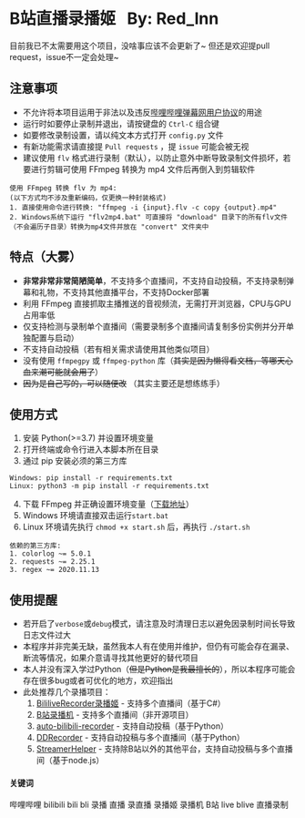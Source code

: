 # B站直播录播姬 &nbsp; By: Red_lnn
目前我已不太需要用这个项目，没啥事应该不会更新了~ 但还是欢迎提pull request，issue不一定会处理~

## 注意事项
- 不允许将本项目运用于非法以及违反[哔哩哔哩弹幕网用户协议](https://www.bilibili.com/blackboard/topic/activity-cn8bxPLzz.html)的用途
- 运行时如要停止录制并退出，请按键盘的 `Ctrl-C` 组合键
- 如要修改录制设置，请以纯文本方式打开 `config.py` 文件
- 有新功能需求请直接提 `Pull requests` ，提 `issue` 可能会被无视
- 建议使用 `flv` 格式进行录制（默认），以防止意外中断导致录制文件损坏，若要进行剪辑可使用 FFmpeg 转换为 mp4 文件后再倒入到剪辑软件  
```
使用 FFmpeg 转换 flv 为 mp4:
(以下方式均不涉及重新编码，仅更换一种封装格式)
1. 直接使用命令进行转换: "ffmpeg -i {input}.flv -c copy {output}.mp4"
2. Windows系统下运行 "flv2mp4.bat" 可直接将 "download" 目录下的所有flv文件（不会遍历子目录）转换为mp4文件并放在 "convert" 文件夹中
```

## 特点（大雾）
- __非常非常非常简陋简单__，不支持多个直播间，不支持自动投稿，不支持录制弹幕和礼物，不支持其他直播平台，不支持Docker部署
- 利用 FFmpeg 直接抓取主播推送的音视频流，无需打开浏览器，CPU与GPU占用率低
- 仅支持检测与录制单个直播间（需要录制多个直播间请复制多份实例并分开单独配置与启动）
- 不支持自动投稿（若有相关需求请使用其他类似项目）
- 没有使用 `ffmpegpy` 或 `ffmpeg-python` 库（~~其实是因为懒得看文档，等哪天心血来潮可能就会用了~~）
- ~~因为是自己写的，可以随便改~~ （其实主要还是想练练手）

## 使用方式
1. 安装 Python(>=3.7) 并设置环境变量
2. 打开终端或命令行进入本脚本所在目录
3. 通过 pip 安装必须的第三方库
```
Windows: pip install -r requirements.txt
Linux: python3 -m pip install -r requirements.txt
```
4. 下载 FFmpeg 并正确设置环境变量（[下载地址](http://www.ffmpeg.org/download.html)）
6. Windows 环境请直接双击运行`start.bat`
7. Linux 环境请先执行 `chmod +x start.sh` 后，再执行 `./start.sh`
```
依赖的第三方库:
1. colorlog ~= 5.0.1
2. requests ~= 2.25.1
3. regex ~= 2020.11.13
```

## 使用提醒
- 若开启了`verbose`或`debug`模式，请注意及时清理日志以避免因录制时间长导致日志文件过大
- 本程序并非完美无缺，虽然我本人有在使用并维护，但仍有可能会存在漏录、断流等情况，如果介意请寻找其他更好的替代项目
- 本人并没有深入学过Python（~~但是Python是我最擅长的~~），所以本程序可能会存在很多bug或者可优化的地方，欢迎指出
- 此处推荐几个录播项目：
  1. [BililiveRecorder录播姬](https://github.com/Bililive/BililiveRecorder) - 支持多个直播间（基于C#）
  2. [B站录播机](http://live.weibo333.com) - 支持多个直播间（非开源项目）
  3. [auto-bilibili-recorder](https://github.com/valkjsaaa/auto-bilibili-recorder) - 支持自动投稿（基于Python）
  4. [DDRecorder](https://github.com/AsaChiri/DDRecorder) - 支持自动投稿与多个直播间（基于Python）
  4. [StreamerHelper](https://github.com/ZhangMingZhao1/StreamerHelper) - 支持除B站以外的其他平台，支持自动投稿与多个直播间（基于node.js）

#### 关键词
哔哩哔哩 bilibili bili bli 录播 直播 录直播 录播姬 录播机 B站 live blive 直播录制
